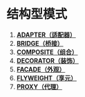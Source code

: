 # 结构型模式

1. **[ADAPTER（适配器）](./adapter)**
1. **[BRIDGE（桥接）](./bridge)**
1. **[COMPOSITE（组合）](./composite)**
1. **[DECORATOR（装饰）](./decorator)**
1. **[FACADE（外观）](./facade)**
1. **[FLYWEIGHT（享元）](./flyweight)**
1. **[PROXY（代理）](./proxy)**

